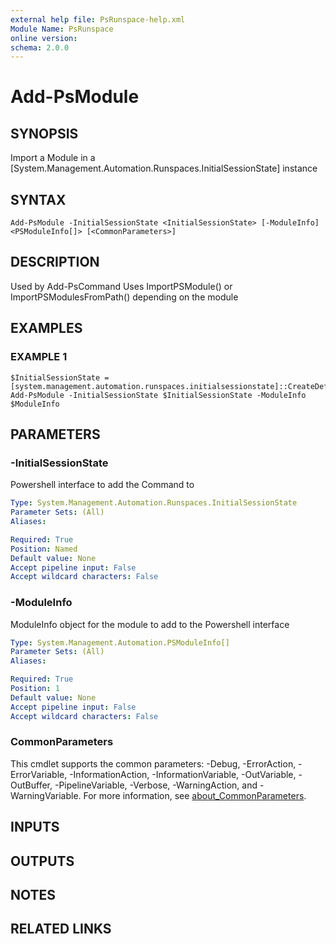 ```yaml
---
external help file: PsRunspace-help.xml
Module Name: PsRunspace
online version:
schema: 2.0.0
---
```


# Add-PsModule

## SYNOPSIS
Import a Module in a \[System.Management.Automation.Runspaces.InitialSessionState\] instance

## SYNTAX

```
Add-PsModule -InitialSessionState <InitialSessionState> [-ModuleInfo] <PSModuleInfo[]> [<CommonParameters>]
```

## DESCRIPTION
Used by Add-PsCommand
Uses ImportPSModule() or ImportPSModulesFromPath() depending on the module

## EXAMPLES

### EXAMPLE 1
```
$InitialSessionState = [system.management.automation.runspaces.initialsessionstate]::CreateDefault()
Add-PsModule -InitialSessionState $InitialSessionState -ModuleInfo $ModuleInfo
```

## PARAMETERS

### -InitialSessionState
Powershell interface to add the Command to

```yaml
Type: System.Management.Automation.Runspaces.InitialSessionState
Parameter Sets: (All)
Aliases:

Required: True
Position: Named
Default value: None
Accept pipeline input: False
Accept wildcard characters: False
```

### -ModuleInfo
ModuleInfo object for the module to add to the Powershell interface

```yaml
Type: System.Management.Automation.PSModuleInfo[]
Parameter Sets: (All)
Aliases:

Required: True
Position: 1
Default value: None
Accept pipeline input: False
Accept wildcard characters: False
```

### CommonParameters
This cmdlet supports the common parameters: -Debug, -ErrorAction, -ErrorVariable, -InformationAction, -InformationVariable, -OutVariable, -OutBuffer, -PipelineVariable, -Verbose, -WarningAction, and -WarningVariable. For more information, see [about_CommonParameters](http://go.microsoft.com/fwlink/?LinkID=113216).

## INPUTS

## OUTPUTS

## NOTES

## RELATED LINKS
